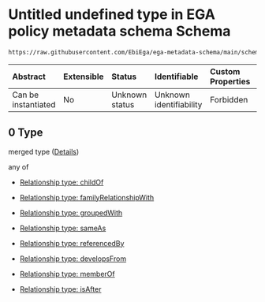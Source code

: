 # Untitled undefined type in EGA policy metadata schema Schema

```txt
https://raw.githubusercontent.com/EbiEga/ega-metadata-schema/main/schemas/EGA.policy.json#/properties/policyRelationships/items/allOf/1/anyOf/2/allOf/0
```



| Abstract            | Extensible | Status         | Identifiable            | Custom Properties | Additional Properties | Access Restrictions | Defined In                                                                   |
| :------------------ | :--------- | :------------- | :---------------------- | :---------------- | :-------------------- | :------------------ | :--------------------------------------------------------------------------- |
| Can be instantiated | No         | Unknown status | Unknown identifiability | Forbidden         | Allowed               | none                | [EGA.policy.json\*](../../../schemas/EGA.policy.json "open original schema") |

## 0 Type

merged type ([Details](ega-8-properties-policy-relationships-items-allof-relationship-constraints-for-a-policy-anyof-relationships-of-external-accessions-and-urls-optional-ones-allof-0.md))

any of

*   [Relationship type: childOf](ega-4-definitions-relationship-type-childof.md "check type definition")

*   [Relationship type: familyRelationshipWith](ega-4-definitions-relationship-type-familyrelationshipwith.md "check type definition")

*   [Relationship type: groupedWith](ega-4-definitions-relationship-type-groupedwith.md "check type definition")

*   [Relationship type: sameAs](ega-4-definitions-relationship-type-sameas.md "check type definition")

*   [Relationship type: referencedBy](ega-4-definitions-relationship-type-referencedby.md "check type definition")

*   [Relationship type: developsFrom](ega-4-definitions-relationship-type-developsfrom.md "check type definition")

*   [Relationship type: memberOf](ega-4-definitions-relationship-type-memberof.md "check type definition")

*   [Relationship type: isAfter](ega-4-definitions-relationship-type-isafter.md "check type definition")

